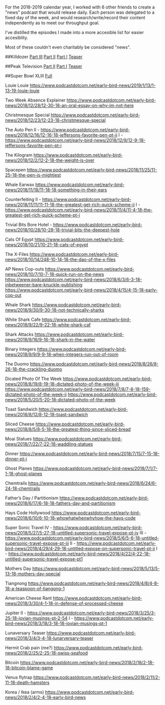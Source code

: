 For the 2018-2019 calendar year, I worked with 6 other friends to create a "news" podcast that would release daily. 
Each person was delegated to a fixed day of the week, and would research/write/record their content independently as 
to meet our throughput goal.

I've distilled the episodes I made into a more accesible list for easier accesiblity. 

Most of these couldn't even charitably be considered "news".

##Killdozer
[Part III](https://www.podcastdotcom.net/early-bird-news/2019/3/10/s2e68-killdozer-iii)
[Part II](https://www.podcastdotcom.net/early-bird-news/2019/3/3/s2e61-killdozer-ii)
[Part I](https://www.podcastdotcom.net/early-bird-news/2019/2/24/s2e54-killdozer-i)
[Teaser](https://www.podcastdotcom.net/early-bird-news/2019/2/16/s2e48-teaser-frontier-justice)

##Peak Television
[Part II](https://www.podcastdotcom.net/early-bird-news/2019/2/10/s2e41-peak-television-pt-ii)
[Part I](https://www.podcastdotcom.net/early-bird-news/2019/1/27/s2e27-peak-television-pt-i)
[Teaser](https://www.podcastdotcom.net/early-bird-news/2019/1/20/s2e20-teaser-peak-television)

##Super Bowl XLIII
[Full](https://www.podcastdotcom.net/early-bird-news/2019/2/3/s2e34-super-bowl-xliii)

Louie Louie
https://www.podcastdotcom.net/early-bird-news/2019/1/13/1-13-19-louie-louie

Two Week Absence Explainer
https://www.podcastdotcom.net/early-bird-news/2018/12/28/12-30-18-an-oral-essay-on-why-im-not-here

Christmesque Special
https://www.podcastdotcom.net/early-bird-news/2018/12/23/12-23-18-christmesque-special

The Auto Pen
II - https://www.podcastdotcom.net/early-bird-news/2018/12/16/12-16-18-jeffersons-favorite-pen-pt-ii
I - https://www.podcastdotcom.net/early-bird-news/2018/12/9/12-9-18-jeffersons-favorite-pen-pt-i

The Kilogram
https://www.podcastdotcom.net/early-bird-news/2018/12/2/12-2-18-the-weight-is-over

Spacepen
https://www.podcastdotcom.net/early-bird-news/2018/11/25/11-25-18-the-pen-is-mightiest

Whale Earwax
https://www.podcastdotcom.net/early-bird-news/2018/11/18/11-18-18-something-in-their-ears

Counterfeiting
II - https://www.podcastdotcom.net/early-bird-news/2018/11/11/11-11-18-the-greatest-get-rich-quick-scheme-ii
I - https://www.podcastdotcom.net/early-bird-news/2018/11/4/11-4-18-the-greatest-get-rich-quick-scheme-pt-i

Trivial Bits
Bore Hotel - https://www.podcastdotcom.net/early-bird-news/2018/10/28/10-28-18-trivial-bits-the-deepest-hole

Cats Of Egypt
https://www.podcastdotcom.net/early-bird-news/2018/10/21/10-21-18-cats-of-egypt

The X-Files
https://www.podcastdotcom.net/early-bird-news/2018/10/14/248-10-14-18-the-dao-of-the-x-files

AP News Cop-outs
https://www.podcastdotcom.net/early-bird-news/2018/10/7/10-7-18-quick-run-on-the-news
https://www.podcastdotcom.net/early-bird-news/2018/6/3/6-3-18-inbetweener-bare-knuckle-publishing
https://www.podcastdotcom.net/early-bird-news/2018/4/15/4-15-18-early-cop-out


Whale Shark
https://www.podcastdotcom.net/early-bird-news/2018/9/30/9-30-18-not-technically-sharks

White Shark Cafe
https://www.podcastdotcom.net/early-bird-news/2018/9/22/9-22-18-white-shark-caf

Shark Attacks
https://www.podcastdotcom.net/early-bird-news/2018/9/16/9-16-18-shark-in-the-water

Binary Integers
https://www.podcastdotcom.net/early-bird-news/2018/9/9/9-9-18-when-integers-run-out-of-room

The Duomo
https://www.podcastdotcom.net/early-bird-news/2018/8/26/8-26-18-the-crackling-duomo

Dicated Photo Of The Week
https://www.podcastdotcom.net/early-bird-news/2018/8/19/8-19-18-dictated-photo-of-the-week-iii
https://www.podcastdotcom.net/early-bird-news/2018/7/8/7-8-18-159-dictated-photo-of-the-week-ii
https://www.podcastdotcom.net/early-bird-news/2018/5/20/5-20-18-dictated-photo-of-the-week


Toast Sandwich
https://www.podcastdotcom.net/early-bird-news/2018/8/12/8-12-18-toast-sandwich

Sliced Cheese
https://www.podcastdotcom.net/early-bird-news/2018/8/5/8-5-18-the-greatest-thing-since-sliced-bread

Moai Statues
https://www.podcastdotcom.net/early-bird-news/2018/7/22/7-22-18-waddling-statues

Dinner
https://www.podcastdotcom.net/early-bird-news/2018/7/15/7-15-18-dinner-pt-i

Ghost Planes
https://www.podcastdotcom.net/early-bird-news/2018/7/1/7-1-18-ghost-planes

Chemtrails
https://www.podcastdotcom.net/early-bird-news/2018/6/24/6-24-18-chemtrails

Father’s Day / Partitionism
https://www.podcastdotcom.net/early-bird-news/2018/6/17/6-18-18-fathers-day-and-partitionism

Hays Code Hollywood
https://www.podcastdotcom.net/early-bird-news/2018/6/10/6-10-18-whowhatwhenwhyhow-the-hays-code

Super Sonic Travel
IV - https://www.podcastdotcom.net/early-bird-news/2018/5/27/5-27-18-untitled-supersonic-travel-expose-pt-iv
III - https://www.podcastdotcom.net/early-bird-news/2018/5/6/5-6-18-untitled-supersonic-travel-expose-pt-iii
II - https://www.podcastdotcom.net/early-bird-news/2018/4/29/4-29-18-untitled-expose-on-supersonic-travel-pt-ii
I - https://www.podcastdotcom.net/early-bird-news/2018/4/22/4-22-18-untitled-supersonic-travel-expose-pt1


Mothers Day
https://www.podcastdotcom.net/early-bird-news/2018/5/13/5-13-18-mothers-day-special

Tiangnong
https://www.podcastdotcom.net/early-bird-news/2018/4/8/4-8-18-a-teaspoon-of-tiangong-1

American Cheese Rant
https://www.podcastdotcom.net/early-bird-news/2018/3/30/4-1-18-in-defense-of-processed-cheese

Jupiter
II - https://www.podcastdotcom.net/early-bird-news/2018/3/25/3-25-18-jovian-musings-pt-2-54
I - https://www.podcastdotcom.net/early-bird-news/2018/3/18/3-18-18-jovian-musings-pt-1

Lunaversary Teaser
https://www.podcastdotcom.net/early-bird-news/2018/3/4/3-4-18-lunarversary-teaser

Hermit Crab pain (me?)
https://www.podcastdotcom.net/early-bird-news/2018/2/25/2-25-18-swiss-seafood

Bitcoin
https://www.podcastdotcom.net/early-bird-news/2018/2/18/2-18-18-bitcoin-blame-game

Venus flytrap
https://www.podcastdotcom.net/early-bird-news/2018/2/11/2-11-18-death-hamsters

Korea / Ikea (arms)
https://www.podcastdotcom.net/early-bird-news/2018/2/4/2-4-18-early-bird-news
